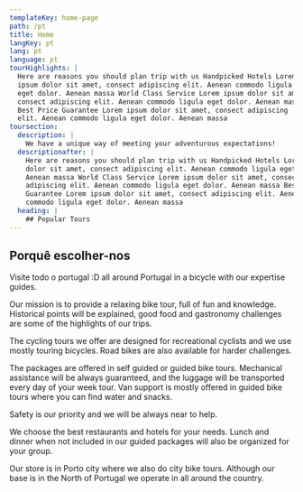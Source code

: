 ```yaml
---
templateKey: home-page
path: /pt
title: Home
langKey: pt
lang: pt
language: pt
tourHighlights: |
  Here are reasons you should plan trip with us Handpicked Hotels Lorem
  ipsum dolor sit amet, consect adipiscing elit. Aenean commodo ligula
  eget dolor. Aenean massa World Class Service Lorem ipsum dolor sit amet,
  consect adipiscing elit. Aenean commodo ligula eget dolor. Aenean massa
  Best Price Guarantee Lorem ipsum dolor sit amet, consect adipiscing
  elit. Aenean commodo ligula eget dolor. Aenean massa
toursection:
  description: |
    We have a unique way of meeting your adventurous expectations!
  descriptionafter: |
    Here are reasons you should plan trip with us Handpicked Hotels Lorem ipsum
    dolor sit amet, consect adipiscing elit. Aenean commodo ligula eget dolor.
    Aenean massa World Class Service Lorem ipsum dolor sit amet, consect
    adipiscing elit. Aenean commodo ligula eget dolor. Aenean massa Best Price
    Guarantee Lorem ipsum dolor sit amet, consect adipiscing elit. Aenean
    commodo ligula eget dolor. Aenean massa
  heading: |
    ## Popular Tours
---
```


## Porquê escolher-nos

Visite todo o portugal :D all around Portugal in a bicycle with our expertise guides.

Our mission is to provide a relaxing bike tour, full of fun and knowledge. Historical points will be explained, good food and gastronomy challenges are some of the highlights of our trips.

The cycling tours we offer are designed for recreational cyclists and we use mostly touring bicycles. Road bikes are also available for harder challenges.

The packages are offered in self guided or guided bike tours. Mechanical assistance will be always guaranteed, and the luggage will be transported every day of your week tour. Van support is mostly offered in guided bike tours where you can find water and snacks.

Safety is our priority and we will be always near to help.

We choose the best restaurants and hotels for your needs. Lunch and dinner when not included in our guided packages will also be organized for your group.

Our store is in Porto city where we also do city bike tours. Although our base is in the North of Portugal we operate in all around the country.
